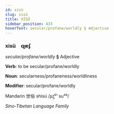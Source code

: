 ```yaml
---
id: xisü
slug: xisü
title: XİSÜ
sidebar_position: 433
hoverText: secular/profane/worldly § Adjective
---
```


### xisü&emsp;<span kind="abugida">ɋɟɐʄ</span>

*secular/profane/worldly* **§** Adjective

**Verb**: to be secular/profane/worldly

**Noun**: secularness/profaneness/worldliness

**Modifier**: secular/profane/worldly

Mandarin 世俗 shìsú /ʂʐ̩⁵¹ su³⁵/

*Sino-Tibetan Language Family*